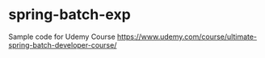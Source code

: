 # spring-batch-exp

Sample code for Udemy Course https://www.udemy.com/course/ultimate-spring-batch-developer-course/

